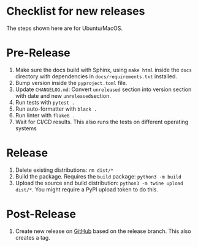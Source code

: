 Checklist for new releases
========

The steps shown here are for Ubuntu/MacOS.

# Pre-Release

1. Make sure the docs build with Sphinx, using `make html` inside the
   `docs` directory with dependencies in `docs/requirements.txt` installed.
2. Bump version inside the `pyproject.toml` file.
3. Update `CHANGELOG.md`: Convert `unreleased` section into version section
   with date and new `unreleased`section.
4. Run tests with `pytest .`
5. Run auto-formatter with `black .`
6. Run linter with `flake8 .`
7. Wait for CI/CD results. This also runs the tests on different
   operating systems

# Release

1. Delete existing distributions: `rm dist/*`
2. Build the package. Requires the `build` package: `python3 -m build`
3. Upload the source and build distribution: `python3 -m twine upload dist/*`. You might require
   a PyPI upload token to do this.

# Post-Release

1. Create new release on [GitHub](https://github.com/robamu-org/tmtccmd) based on the release
   branch. This also creates a tag.
